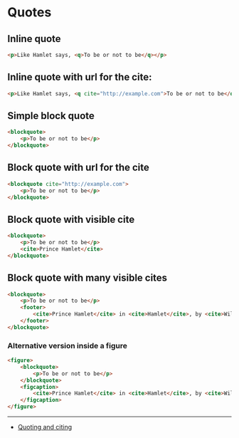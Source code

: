 # Quotes

## Inline quote
```html
<p>Like Hamlet says, <q>To be or not to be</q></p>
```

## Inline quote with url for the cite:
```html
<p>Like Hamlet says, <q cite="http://example.com">To be or not to be</q></p>
```

## Simple block quote
```html
<blockquote>
    <p>To be or not to be</p>
</blockquote>
```

## Block quote with url for the cite
```html
<blockquote cite="http://example.com">
    <p>To be or not to be</p>
</blockquote>
```

## Block quote with visible cite
```html
<blockquote>
    <p>To be or not to be</p>
    <cite>Prince Hamlet</cite>
</blockquote>
```

## Block quote with many visible cites
```html
<blockquote>
    <p>To be or not to be</p>
    <footer>
        <cite>Prince Hamlet</cite> in <cite>Hamlet</cite>, by <cite>William Shakespeare</cite>
    </footer>
</blockquote>
```

### Alternative version inside a figure
```html
<figure>
    <blockquote>
        <p>To be or not to be</p>
    </blockquote>
    <figcaption>
        <cite>Prince Hamlet</cite> in <cite>Hamlet</cite>, by <cite>William Shakespeare</cite>
    </figcaption>
</figure>
```

---

* [Quoting and citing](http://html5doctor.com/blockquote-q-cite/)
